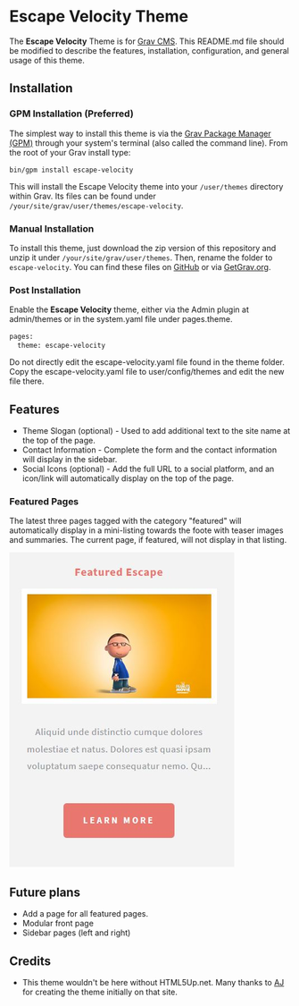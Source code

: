 # Escape Velocity Theme

The **Escape Velocity** Theme is for [Grav CMS](http://github.com/getgrav/grav).  This README.md file should be modified to describe the features, installation, configuration, and general usage of this theme.

## Installation
### GPM Installation (Preferred)

The simplest way to install this theme is via the [Grav Package Manager (GPM)](http://learn.getgrav.org/advanced/grav-gpm) through your system's terminal (also called the command line).  From the root of your Grav install type:

    bin/gpm install escape-velocity

This will install the Escape Velocity theme into your `/user/themes` directory within Grav. Its files can be found under `/your/site/grav/user/themes/escape-velocity`.

### Manual Installation

To install this theme, just download the zip version of this repository and unzip it under `/your/site/grav/user/themes`. Then, rename the folder to `escape-velocity`. You can find these files on [GitHub](https://github.com/jgonyea/grav-theme-escape-velocity) or via [GetGrav.org](http://getgrav.org/downloads/themes).

### Post Installation
Enable the **Escape Velocity** theme, either via the Admin plugin at admin/themes or in the system.yaml file under pages.theme.
```
pages:
  theme: escape-velocity
```

Do not directly edit the escape-velocity.yaml file found in the theme folder. Copy the escape-velocity.yaml file to user/config/themes and edit the new file there.

## Features

* Theme Slogan (optional) - Used to add additional text to the site name at the top of the page.
* Contact Information - Complete the form and the contact information will display in the sidebar.
* Social Icons (optional) - Add the full URL to a social platform, and an icon/link will automatically display on the top of the page.

### Featured Pages
The latest three pages tagged with the category "featured" will automatically display in a mini-listing towards the foote with teaser images and summaries.  The current page, if featured, will not display in that listing.

![featured image example](images/featured.jpg)

## Future plans
* Add a page for all featured pages.
* Modular front page
* Sidebar pages (left and right)

## Credits
* This theme wouldn't be here without HTML5Up.net.  Many thanks to [AJ](aj@lkn.io) for creating the theme initially on that site.
